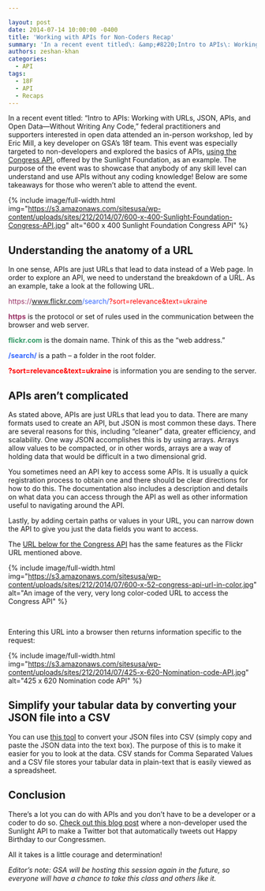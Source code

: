```yaml
---

layout: post
date: 2014-07-14 10:00:00 -0400
title: 'Working with APIs for Non-Coders Recap'
summary: 'In a recent event titled\: &amp;#8220;Intro to APIs\: Working with URLs, JSON, APIs, and Open Data&mdash;Without Writing Any Code,&amp;#8221; federal practitioners and supporters interested in open data attended an in-person workshop, led by Eric Mill, a key developer on GSA&amp;#8217;s 18f team. This event was especially targeted to non-developers and explored the basics of APIs,'
authors: zeshan-khan
categories:
  - API
tags:
  - 18F
  - API
  - Recaps
---
```


In a recent event titled: &#8220;Intro to APIs: Working with URLs, JSON, APIs, and Open Data—Without Writing Any Code,&#8221; federal practitioners and supporters interested in open data attended an in-person workshop, led by Eric Mill, a key developer on GSA&#8217;s 18f team. This event was especially targeted to non-developers and explored the basics of APIs, [using the Congress API](http://sunlightlabs.github.io/congress/), offered by the Sunlight Foundation, as an example. The purpose of the event was to showcase that anybody of any skill level can understand and use APIs without any coding knowledge! Below are some takeaways for those who weren’t able to attend the event.

{% include image/full-width.html img="https://s3.amazonaws.com/sitesusa/wp-content/uploads/sites/212/2014/07/600-x-400-Sunlight-Foundation-Congress-API.jpg" alt="600 x 400 Sunlight Foundation Congress API" %}


## Understanding the anatomy of a URL

In one sense, APIs are just URLs that lead to data instead of a Web page. In order to explore an API, we need to understand the breakdown of a URL. As an example, take a look at the following URL.

<span style="color: #993366">https://</span><span style="color: #339966">www.flickr.com</span><span style="color: #3366ff">/search/</span><span style="color: #ff0000">?sort=relevance&text=ukraine</span>

<span style="color: #993366"><strong>https</strong></span> is the protocol or set of rules used in the communication between the browser and web server.

<span style="color: #339966"><strong>flickr.com</strong></span> is the domain name. Think of this as the “web address.”

<span style="color: #3366ff"><strong>/search/</strong></span> is a path – a folder in the root folder.

<span style="color: #ff0000"><strong>?sort=relevance&text=ukraine</strong></span> is information you are sending to the server.

## APIs aren&#8217;t complicated

As stated above, APIs are just URLs that lead you to data. There are many formats used to create an API, but JSON is most common these days. There are several reasons for this, including “cleaner” data, greater efficiency, and scalability. One way JSON accomplishes this is by using arrays. Arrays allow values to be compacted, or in other words, arrays are a way of holding data that would be difficult in a two dimensional grid.

You sometimes need an API key to access some APIs. It is usually a quick registration process to obtain one and there should be clear directions for how to do this. The documentation also includes a description and details on what data you can access through the API as well as other information useful to navigating around the API.

Lastly, by adding certain paths or values in your URL, you can narrow down the API to give you just the data fields you want to access.

The [URL below for the Congress API](https://congress.api.sunlightfoundation.com/votes?apikey=opendataday&fields=voted_at,chamber,result,required,question,breakdown.total&order=voted_at_&breakdown.total.Yea__gte=70&chamber=senate) has the same features as the Flickr URL mentioned above.


{% include image/full-width.html img="https://s3.amazonaws.com/sitesusa/wp-content/uploads/sites/212/2014/07/600-x-52-congress-api-url-in-color.jpg" alt="An image of the very, very long color-coded URL to access the Congress API" %}

&nbsp;

Entering this URL into a browser then returns information specific to the request:


{% include image/full-width.html img="https://s3.amazonaws.com/sitesusa/wp-content/uploads/sites/212/2014/07/425-x-620-Nomination-code-API.jpg" alt="425 x 620 Nomination code API" %}

## Simplify your tabular data by converting your JSON file into a CSV

You can use [this tool](http://konklone.io/json/) to convert your JSON files into CSV (simply copy and paste <span style="color: #222222">the JSON data into the text box</span>). The purpose of this is to make it easier for you to look at the data. CSV stands for Comma Separated Values and a CSV file stores your tabular data in plain-text that is easily viewed as a spreadsheet.

## Conclusion

There&#8217;s a lot you can do with APIs and you don&#8217;t have to be a developer or a coder to do so. [Check out this blog post](http://sunlightfoundation.com/blog/2014/04/03/i-learned-basic-json-in-the-morning-and-made-a-silly-twitter-bot-with-sunlights-api-in-the-afternoon/) where a non-developer used the Sunlight API to make a Twitter bot that automatically tweets out Happy Birthday to our Congressmen.

All it takes is a little courage and determination!

_Editor&#8217;s note: GSA will be hosting this session again in the future, so everyone will have a chance to take this class and others like it._